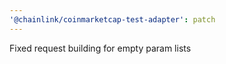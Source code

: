 ```yaml
---
'@chainlink/coinmarketcap-test-adapter': patch
---
```


Fixed request building for empty param lists
